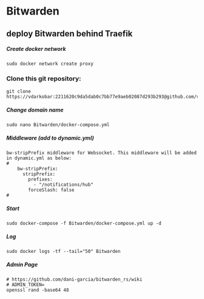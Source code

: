 # Bitwarden
## deploy Bitwarden behind Traefik

##### Create docker network
```
sudo docker network create proxy
```

### Clone this git repository:
```
git clone https://vdarkobar:2211620c9da5dab0c7bb77e9aeb02087d293b293@github.com/vdarkobar/Bitwarden.git
```

##### Change domain name
```
sudo nano Bitwarden/docker-compose.yml
```
##### Middleware (add to dynamic.yml)
```
bw-stripPrefix middleware for Websocket. This middleware will be added in dynamic.yml as below:
#
    bw-stripPrefix:
      stripPrefix:
        prefixes:
          - "/notifications/hub"
        forceSlash: false
#
```
##### Start
```
sudo docker-compose -f Bitwarden/docker-compose.yml up -d
```
##### Log
```
sudo docker logs -tf --tail="50" Bitwarden
```

##### Admin Page
```
# https://github.com/dani-garcia/bitwarden_rs/wiki
# ADMIN_TOKEN=
openssl rand -base64 48
```
